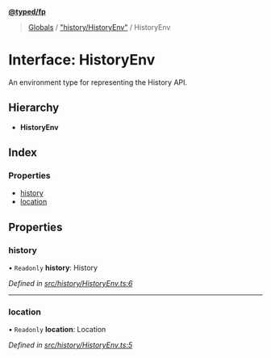 **[@typed/fp](../README.md)**

> [Globals](../globals.md) / ["history/HistoryEnv"](../modules/_history_historyenv_.md) / HistoryEnv

# Interface: HistoryEnv

An environment type for representing the History API.

## Hierarchy

* **HistoryEnv**

## Index

### Properties

* [history](_history_historyenv_.historyenv.md#history)
* [location](_history_historyenv_.historyenv.md#location)

## Properties

### history

• `Readonly` **history**: History

*Defined in [src/history/HistoryEnv.ts:6](https://github.com/TylorS/typed-fp/blob/ac98ca1/src/history/HistoryEnv.ts#L6)*

___

### location

• `Readonly` **location**: Location

*Defined in [src/history/HistoryEnv.ts:5](https://github.com/TylorS/typed-fp/blob/ac98ca1/src/history/HistoryEnv.ts#L5)*

